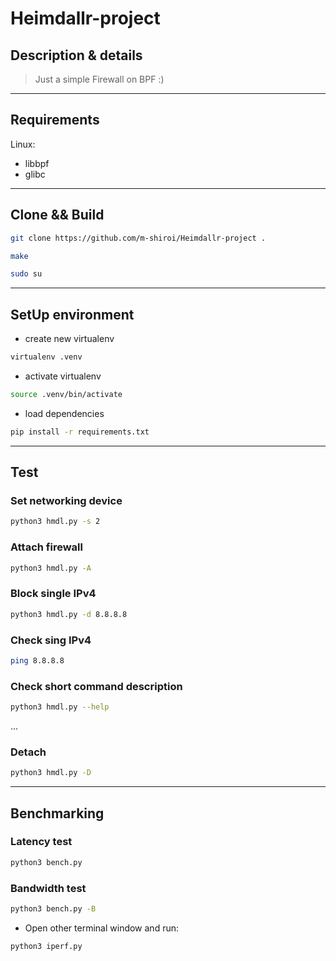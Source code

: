 # Heimdallr-project
## Description & details
> Just a simple Firewall on BPF :) 
---
## Requirements
Linux:
* libbpf
* glibc
---
## Clone && Build
```bash
git clone https://github.com/m-shiroi/Heimdallr-project .
```
```bash
make
```
```bash
sudo su
```
---
## SetUp environment
* create new virtualenv
```bash
virtualenv .venv
```

* activate virtualenv
```bash
source .venv/bin/activate
```

* load dependencies
```bash
pip install -r requirements.txt
```
---
## Test

### Set networking device
```bash
python3 hmdl.py -s 2
```

### Attach firewall
```bash
python3 hmdl.py -A
```

### Block single IPv4
```bash
python3 hmdl.py -d 8.8.8.8
```
### Check sing IPv4
```bash
ping 8.8.8.8
```
### Check short command description
```bash
python3 hmdl.py --help
```
...
### Detach
```bash
python3 hmdl.py -D
```
---
## Benchmarking
### Latency test
```bash
python3 bench.py
```
### Bandwidth test
```bash
python3 bench.py -B
```
* Open other terminal window and run:
```bash
python3 iperf.py
```



